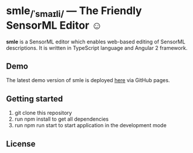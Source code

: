 # smle<sub>/ˈsmaɪli/</sub> — The Friendly SensorML Editor ☺
**smle** is a SensorML editor which enables web-based editing of SensorML descriptions. It is written in TypeScript language and Angular 2 framework.
## Demo
The latest demo version of smle is deployed [here](http://52north.github.io/smle/master/) via GitHub pages.
## Getting started
1. git clone this repository
2. run npm install to get all dependencies
3. run npm run start to start application in the development mode
## License